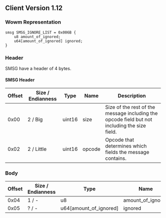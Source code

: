 ## Client Version 1.12

### Wowm Representation
```rust,ignore
smsg SMSG_IGNORE_LIST = 0x006B {
    u8 amount_of_ignored;
    u64[amount_of_ignored] ignored;
}
```
### Header
SMSG have a header of 4 bytes.

#### SMSG Header
| Offset | Size / Endianness | Type   | Name   | Description |
| ------ | ----------------- | ------ | ------ | ----------- |
| 0x00   | 2 / Big           | uint16 | size   | Size of the rest of the message including the opcode field but not including the size field.|
| 0x02   | 2 / Little        | uint16 | opcode | Opcode that determines which fields the message contains.|
### Body
| Offset | Size / Endianness | Type | Name | Description |
| ------ | ----------------- | ---- | ---- | ----------- |
| 0x04 | 1 / - | u8 | amount_of_ignored |  |
| 0x05 | ? / - | u64[amount_of_ignored] | ignored |  |
